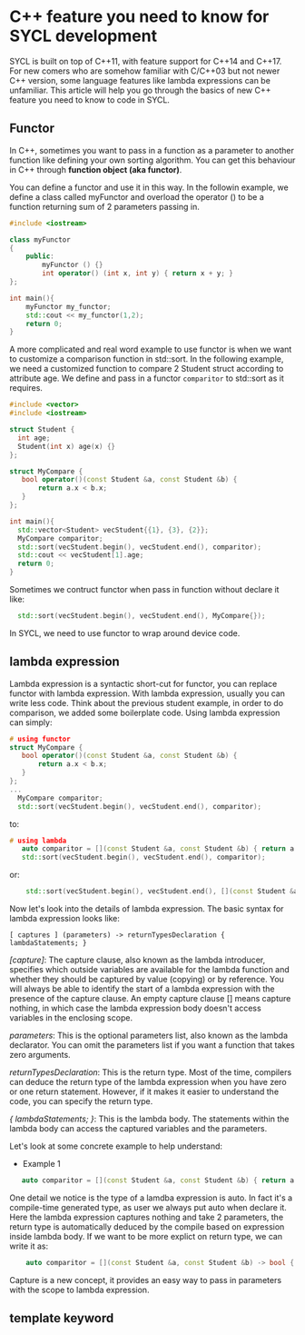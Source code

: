 # C++ feature you need to know for SYCL development

SYCL is built on top of C++11, with feature support for C++14 and C++17.
For new comers who are somehow familiar with C/C++03 but not newer C++ version, 
some language features like lambda expressions can be unfamiliar. This article will help you go through the basics of
new C++ feature you need to know to code in SYCL.

## Functor
In C++, sometimes you want to pass in a function as a parameter to another function like defining your
own sorting algorithm. You can get this behaviour in C++ through **function object (aka functor)**.

You can define a functor and use it in this way. In the followin example, we define a class called myFunctor
and overload the operator () to be a function returning sum of 2 parameters passing in.

```C++
#include <iostream>

class myFunctor
{
    public:
        myFunctor () {}
        int operator() (int x, int y) { return x + y; }
};

int main(){
    myFunctor my_functor;
    std::cout << my_functor(1,2);
    return 0;
}
```
A more complicated and real word example to use functor is when we want to customize a comparison function
in std::sort. In the following example, we need a customized function to compare 2 Student struct according to
attribute age. We define and pass in a functor `comparitor` to std::sort as it requires. 

```C++
#include <vector>
#include <iostream>

struct Student {
  int age;
  Student(int x) age(x) {}
};

struct MyCompare { 
   bool operator()(const Student &a, const Student &b) {
       return a.x < b.x;
   }
};

int main(){
  std::vector<Student> vecStudent{{1}, {3}, {2}};
  MyCompare comparitor;
  std::sort(vecStudent.begin(), vecStudent.end(), comparitor);
  std::cout << vecStudent[1].age;
  return 0;
}
```
Sometimes we contruct functor when pass in function without declare it like:
```C++
  std::sort(vecStudent.begin(), vecStudent.end(), MyCompare{});
```

In SYCL, we need to use functor to wrap around device code.

## lambda expression
Lambda expression is a syntactic short-cut for functor, you can replace functor with lambda
expression. With lambda expression, usually you can write less code. Think about the previous
student example, in order to do comparison, we added some boilerplate code. Using lambda expression
can simply:
```C++
# using functor
struct MyCompare { 
   bool operator()(const Student &a, const Student &b) {
       return a.x < b.x;
   }
};
...
  MyCompare comparitor;
  std::sort(vecStudent.begin(), vecStudent.end(), comparitor);
```
to:
```C++
# using lambda
   auto comparitor = [](const Student &a, const Student &b) { return a.x < b.y; };
   std::sort(vecStudent.begin(), vecStudent.end(), comparitor);
```
or:
```C++
    std::sort(vecStudent.begin(), vecStudent.end(), [](const Student &a, const Student &b) { return a.x < b.y; });
```
Now let's look into the details of lambda expression.
The basic syntax for lambda expression looks like:
```
[ captures ] (parameters) -> returnTypesDeclaration { lambdaStatements; }
```
*\[capture\]*: The capture clause, also known as the lambda introducer, specifies which outside variables are available
for the lambda function and whether they should be captured by value (copying) or by reference. You will always be able
to identify the start of a lambda expression with the presence of the capture clause. An empty capture clause [] means
capture nothing, in which case the lambda expression body doesn't access variables in the enclosing scope. 

*parameters*: This is the optional parameters list, also known as the lambda declarator. You can omit the parameters
list if you want a function that takes zero arguments.

*returnTypesDeclaration*: This is the return type. Most of the time, compilers can deduce the return type of the lambda
expression when you have zero or one return statement. However, if it makes it easier to understand the code, you can
specify the return type.

*{ lambdaStatements; }*: This is the lambda body. The statements within the lambda body can access the captured variables
and the parameters.

Let's look at some concrete example to help understand:
* Example 1
```C++
   auto comparitor = [](const Student &a, const Student &b) { return a.x < b.x; };
```
One detail we notice is the type of a lamdba expression is auto. In fact it's a compile-time generated type, as user we
always put auto when declare it. Here the lambda expression captures nothing and take 2 parameters, the return type is
automatically deduced by the compile based on expression inside lambda body. If we want to be more explict on return type, 
we can write it as:
```C++
    auto comparitor = [](const Student &a, const Student &b) -> bool { return a.x < b.x; };
```

Capture is a new concept, it provides an easy way to pass in parameters with the scope to lambda expression. 



## template keyword




